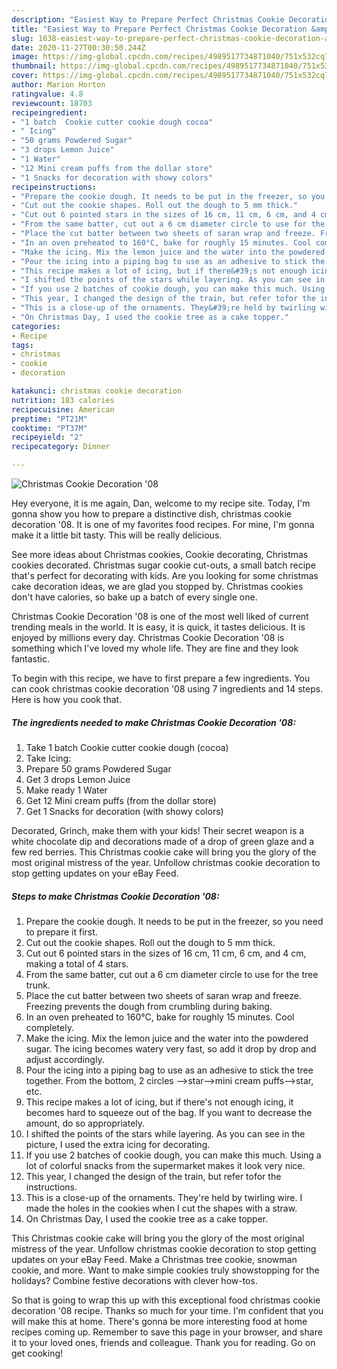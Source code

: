 ```yaml
---
description: "Easiest Way to Prepare Perfect Christmas Cookie Decoration &amp;#39;08"
title: "Easiest Way to Prepare Perfect Christmas Cookie Decoration &amp;#39;08"
slug: 1638-easiest-way-to-prepare-perfect-christmas-cookie-decoration-and-39-08
date: 2020-11-27T00:30:50.244Z
image: https://img-global.cpcdn.com/recipes/4989517734871040/751x532cq70/christmas-cookie-decoration-08-recipe-main-photo.jpg
thumbnail: https://img-global.cpcdn.com/recipes/4989517734871040/751x532cq70/christmas-cookie-decoration-08-recipe-main-photo.jpg
cover: https://img-global.cpcdn.com/recipes/4989517734871040/751x532cq70/christmas-cookie-decoration-08-recipe-main-photo.jpg
author: Marion Horton
ratingvalue: 4.8
reviewcount: 18703
recipeingredient:
- "1 batch  Cookie cutter cookie dough cocoa"
- " Icing"
- "50 grams Powdered Sugar"
- "3 drops Lemon Juice"
- "1 Water"
- "12 Mini cream puffs from the dollar store"
- "1 Snacks for decoration with showy colors"
recipeinstructions:
- "Prepare the cookie dough. It needs to be put in the freezer, so you need to prepare it first."
- "Cut out the cookie shapes. Roll out the dough to 5 mm thick."
- "Cut out 6 pointed stars in the sizes of 16 cm, 11 cm, 6 cm, and 4 cm, making a total of 4 stars."
- "From the same batter, cut out a 6 cm diameter circle to use for the tree trunk."
- "Place the cut batter between two sheets of saran wrap and freeze. Freezing prevents the dough from crumbling during baking."
- "In an oven preheated to 160°C, bake for roughly 15 minutes. Cool completely."
- "Make the icing. Mix the lemon juice and the water into the powdered sugar. The icing becomes watery very fast, so add it drop by drop and adjust accordingly."
- "Pour the icing into a piping bag to use as an adhesive to stick the tree together. From the bottom, 2 circles --&gt;star--&gt;mini cream puffs--&gt;star, etc."
- "This recipe makes a lot of icing, but if there&#39;s not enough icing, it becomes hard to squeeze out of the bag. If you want to decrease the amount, do so appropriately."
- "I shifted the points of the stars while layering. As you can see in the picture, I used the extra icing for decorating."
- "If you use 2 batches of cookie dough, you can make this much. Using a lot of colorful snacks from the supermarket makes it look very nice."
- "This year, I changed the design of the train, but refer tofor the instructions."
- "This is a close-up of the ornaments. They&#39;re held by twirling wire. I made the holes in the cookies when I cut the shapes with a straw."
- "On Christmas Day, I used the cookie tree as a cake topper."
categories:
- Recipe
tags:
- christmas
- cookie
- decoration

katakunci: christmas cookie decoration 
nutrition: 183 calories
recipecuisine: American
preptime: "PT21M"
cooktime: "PT37M"
recipeyield: "2"
recipecategory: Dinner

---
```



![Christmas Cookie Decoration &#39;08](https://img-global.cpcdn.com/recipes/4989517734871040/751x532cq70/christmas-cookie-decoration-08-recipe-main-photo.jpg)

Hey everyone, it is me again, Dan, welcome to my recipe site. Today, I'm gonna show you how to prepare a distinctive dish, christmas cookie decoration &#39;08. It is one of my favorites food recipes. For mine, I'm gonna make it a little bit tasty. This will be really delicious.

See more ideas about Christmas cookies, Cookie decorating, Christmas cookies decorated. Christmas sugar cookie cut-outs, a small batch recipe that&#39;s perfect for decorating with kids. Are you looking for some christmas cake decoration ideas, we are glad you stopped by. Christmas cookies don&#39;t have calories, so bake up a batch of every single one.

Christmas Cookie Decoration &#39;08 is one of the most well liked of current trending meals in the world. It is easy, it is quick, it tastes delicious. It is enjoyed by millions every day. Christmas Cookie Decoration &#39;08 is something which I've loved my whole life. They are fine and they look fantastic.


To begin with this recipe, we have to first prepare a few ingredients. You can cook christmas cookie decoration &#39;08 using 7 ingredients and 14 steps. Here is how you cook that.

<!--inarticleads1-->

##### The ingredients needed to make Christmas Cookie Decoration &#39;08:

1. Take 1 batch  Cookie cutter cookie dough (cocoa)
1. Take  Icing:
1. Prepare 50 grams Powdered Sugar
1. Get 3 drops Lemon Juice
1. Make ready 1 Water
1. Get 12 Mini cream puffs (from the dollar store)
1. Get 1 Snacks for decoration (with showy colors)


Decorated, Grinch, make them with your kids! Their secret weapon is a white chocolate dip and decorations made of a drop of green glaze and a few red berries. This Christmas cookie cake will bring you the glory of the most original mistress of the year. Unfollow christmas cookie decoration to stop getting updates on your eBay Feed. 

<!--inarticleads2-->

##### Steps to make Christmas Cookie Decoration &#39;08:

1. Prepare the cookie dough. It needs to be put in the freezer, so you need to prepare it first.
1. Cut out the cookie shapes. Roll out the dough to 5 mm thick.
1. Cut out 6 pointed stars in the sizes of 16 cm, 11 cm, 6 cm, and 4 cm, making a total of 4 stars.
1. From the same batter, cut out a 6 cm diameter circle to use for the tree trunk.
1. Place the cut batter between two sheets of saran wrap and freeze. Freezing prevents the dough from crumbling during baking.
1. In an oven preheated to 160°C, bake for roughly 15 minutes. Cool completely.
1. Make the icing. Mix the lemon juice and the water into the powdered sugar. The icing becomes watery very fast, so add it drop by drop and adjust accordingly.
1. Pour the icing into a piping bag to use as an adhesive to stick the tree together. From the bottom, 2 circles --&gt;star--&gt;mini cream puffs--&gt;star, etc.
1. This recipe makes a lot of icing, but if there&#39;s not enough icing, it becomes hard to squeeze out of the bag. If you want to decrease the amount, do so appropriately.
1. I shifted the points of the stars while layering. As you can see in the picture, I used the extra icing for decorating.
1. If you use 2 batches of cookie dough, you can make this much. Using a lot of colorful snacks from the supermarket makes it look very nice.
1. This year, I changed the design of the train, but refer tofor the instructions.
1. This is a close-up of the ornaments. They&#39;re held by twirling wire. I made the holes in the cookies when I cut the shapes with a straw.
1. On Christmas Day, I used the cookie tree as a cake topper.


This Christmas cookie cake will bring you the glory of the most original mistress of the year. Unfollow christmas cookie decoration to stop getting updates on your eBay Feed. Make a Christmas tree cookie, snowman cookie, and more. Want to make simple cookies truly showstopping for the holidays? Combine festive decorations with clever how-tos. 

So that is going to wrap this up with this exceptional food christmas cookie decoration &#39;08 recipe. Thanks so much for your time. I'm confident that you will make this at home. There's gonna be more interesting food at home recipes coming up. Remember to save this page in your browser, and share it to your loved ones, friends and colleague. Thank you for reading. Go on get cooking!
